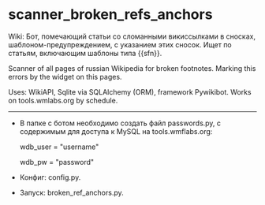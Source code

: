 # scanner_broken_refs_anchors
Wiki: Бот, помечающий статьи со сломанными викиссылками в сносках, шаблоном-предупреждением, с указанием этих сносок.  Ищет по статьям, включающим шаблоны типа {{sfn}}.

Scanner of all pages of russian Wikipedia for broken footnotes. Marking this errors by the widget on this pages.

Uses: WikiAPI, Sqlite via SQLAlchemy (ORM), framework Pywikibot. 
Works on tools.wmlabs.org by schedule.

***

* В папке с ботом необходимо создать файл passwords.py,  с содержимым для доступа к MySQL на tools.wmflabs.org:

  wdb_user = "username"
  
  wdb_pw = "password"
  
* Конфиг: config.py. 
* Запуск: broken_ref_anchors.py.

